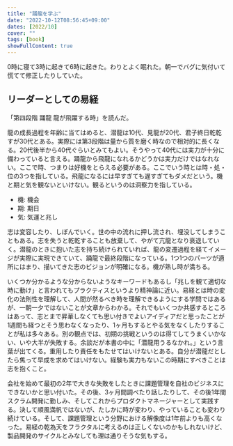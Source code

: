 ```yaml
---
title: "踊龍を学ぶ"
date: "2022-10-12T08:56:45+09:00"
dates: [2022/10]
cover: ""
tags: [book]
showFullContent: true
---
```


0時に寝て3時に起きて6時に起きた。わりとよく眠れた。朝一でバグに気付いて慌てて修正したりしていた。

## リーダーとしての易経

「第四段階 踊龍 龍が飛躍する時」を読んだ。

龍の成長過程を年齢に当てはめると、潜龍は10代、見龍が20代、君子終日乾乾すが30代とある。実際には第3段階は量から質を磨く時なので相対的に長くなる。20代後半から40代ぐらいとみてもよい。そうやって40代には実力が十分に備わっていると言える。踊龍から飛龍になれるかどうかは実力だけではなれない。ここで時、つまりは好機をとらえる必要がある。ここでいう時とは時・処・位の3つを指している。飛龍になるには早すぎても遅すぎてもダメだという。機と期と気を観ないといけない。観るというのは洞察力を指している。

* 機: 機会
* 期: 期日
* 気: 気運と兆し

志は変容したり、しぼんでいく。世の中の流れに押し流され、埋没してしまうこともある。志を失うと乾乾することも放棄して、やがて亢龍となり衰退していく。潜龍のときに抱いた志を持ち続けられていれば、龍の変遷過程を経てイメージが実際に実現できていて、踊龍で最終段階になっている。1つ1つのパーツが適所にはまり、描いてきた志のビジョンが明確になる。機が熟し時が満ちる。

いくつか分かるような分からないようなキーワードもあるし「兆しを観て適切な時に動け」と言われてもプラクティスというより精神論に近い。易経とは時の変化の法則性を理解して、人間が然るべき時を理解できるようにする学問ではあるが、一朝一夕ではないことが文章からわかる。それでもいくつか共感するところはあって、志とまで昇華しなくても思い付きでよいアイディアだと思ったことが1週間も経つとそう思わなくなったり、1ヶ月もするとやる気をなくしたりすることが私は多々ある。別の観点では、初期の挑戦というのは得てしてうまくいかない、いや大半が失敗する。余談だが本書の中に「潜龍用うるなかれ。」という言葉が出てくる。重用したり責任をもたせてはいけないとある。自分が潜龍だとしたら焦って早成を求めてはいけない。経験も実力もないこの時期にすべきことは志を抱くこと。

会社を始めて最初の2年で大きな失敗をしたときに課題管理を自社のビジネスにできないかと思い付いた。その後、3ヶ月間調べたり話したりして、その後1年間スクラム開発に勤しみ、そしてこれからプロダクトマネージャーとして実践する。決して順風満帆ではないが、たしかに時が変わり、やっていることも変わり続けている。そして、課題管理という分野における解像度は1年前よりも高くなった。易経の乾為天をフラクタルに考えるのは正しくないのかもしれないけど、製品開発のサイクルとみなしても理は通りそうな気もする。
